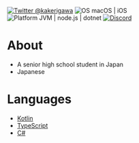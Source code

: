 [![Twitter @kakerigawa](https://img.shields.io/twitter/follow/kakerigawa?label=Twitter)](https://twitter.com/kakerigawa)
![OS macOS | iOS](https://img.shields.io/badge/OS-macOS%20|%20iOS-ccc)
![Platform JVM | node.js | dotnet](https://img.shields.io/badge/platform-JVM%20|%20node.js%20|%20dotnet-ccc)
[![Discord](https://img.shields.io/discord/834256470580396043)](https://discord.gg/yzEdnuJMXv)

# About
- A senior high school student in Japan
- Japanese

# Languages
- [Kotlin](https://kotl.in)
- [TypeScript](https://www.typescriptlang.org/)
- [C#](https://docs.microsoft.com/en-us/dotnet/csharp/)
